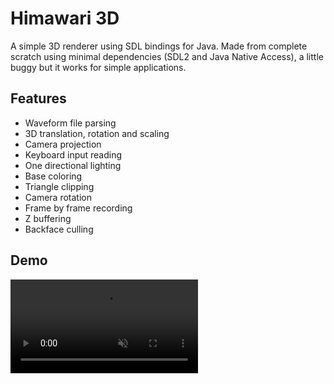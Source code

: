 # Himawari 3D
A simple 3D renderer using SDL bindings for Java. Made from complete scratch using minimal dependencies (SDL2 and Java Native Access), a little buggy but it works for simple applications.

## Features
- Waveform file parsing
- 3D translation, rotation and scaling
- Camera projection
- Keyboard input reading
- One directional lighting
- Base coloring
- Triangle clipping
- Camera rotation
- Frame by frame recording
- Z buffering
- Backface culling

## Demo

<video src="src/main/resources/demo.mp4" autoplay loop controls muted title="test-title">
    Sorry, your browser doesn't support HTML 5 video.
</video>